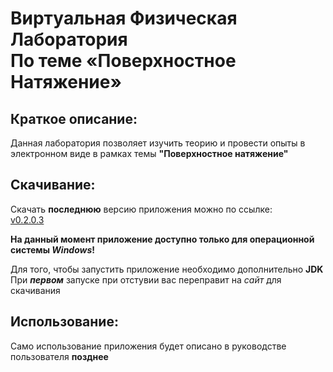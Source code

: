 # Виртуальная Физическая Лаборатория <br> По теме «Поверхностное Натяжение»
## Краткое описание:
Данная лаборатория позволяет изучить теорию и провести опыты в электронном виде в рамках темы **"Поверхностное натяжение"** 
## Скачивание:
Скачать **последнюю** версию приложения можно по ссылке:  
[v0.2.0.3](https://github.com/LevPM/PhVLofSuTe/releases/tag/v0.2.0.3)

**На данный момент приложение доступно только для операционной системы _Windows_!**

Для того, чтобы запустить приложение необходимо дополнительно **JDK**  
При _**первом**_ запуске при отстувии вас переправит на _сайт_ для скачивания

## Использование:
Само использование приложения будет описано в руководстве пользователя **позднее**